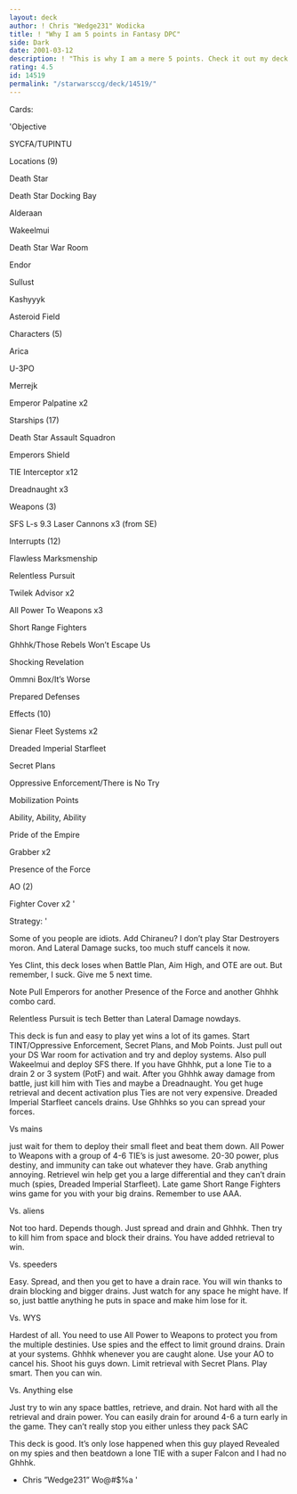 ```yaml
---
layout: deck
author: ! Chris "Wedge231" Wodicka
title: ! "Why I am 5 points in Fantasy DPC"
side: Dark
date: 2001-03-12
description: ! "This is why I am a mere 5 points. Check it out my deck."
rating: 4.5
id: 14519
permalink: "/starwarsccg/deck/14519/"
---
```

Cards: 

'Objective

SYCFA/TUPINTU


Locations (9)

Death Star

Death Star Docking Bay

Alderaan

Wakeelmui

Death Star War Room

Endor

Sullust

Kashyyyk

Asteroid Field


Characters (5)

Arica

U-3PO

Merrejk

Emperor Palpatine x2


Starships (17)

Death Star Assault Squadron

Emperors Shield

TIE Interceptor x12

Dreadnaught x3


Weapons (3)

SFS L-s 9.3 Laser Cannons x3 (from SE)


Interrupts (12)

Flawless Marksmenship

Relentless Pursuit

Twilek Advisor x2

All Power To Weapons x3

Short Range Fighters

Ghhhk/Those Rebels Won’t Escape Us

Shocking Revelation

Ommni Box/It’s Worse

Prepared Defenses


Effects (10)

Sienar Fleet Systems x2

Dreaded Imperial Starfleet

Secret Plans

Oppressive Enforcement/There is No Try

Mobilization Points

Ability, Ability, Ability

Pride of the Empire

Grabber x2

Presence of the Force


AO (2)

Fighter Cover x2 '

Strategy: '

Some of you people are idiots. Add Chiraneu? I don’t play Star Destroyers moron. And Lateral Damage sucks, too much stuff cancels it now. 


Yes Clint, this deck loses when Battle Plan, Aim High, and OTE are out. But remember, I suck. Give me 5 next time.





Note Pull Emperors for another Presence of the Force and another Ghhhk combo card.


Relentless Pursuit is tech Better than Lateral Damage nowdays.


This deck is fun and easy to play yet wins a lot of its games. Start TINT/Oppressive Enforcement, Secret Plans, and Mob Points. Just pull out your DS War room for activation and try and deploy systems. Also pull Wakeelmui and deploy SFS there. If you have Ghhhk, put a lone Tie to a drain 2 or 3 system (PotF) and wait. After you Ghhhk away damage from battle, just kill him with Ties and maybe a Dreadnaught. You get huge retrieval and decent activation plus Ties are not very expensive. Dreaded Imperial Starfleet cancels drains. Use Ghhhks so you can spread your forces. 


Vs mains 

just wait for them to deploy their small fleet and beat them down. All Power to Weapons with a group of 4-6 TIE’s is just awesome. 20-30 power, plus destiny, and immunity can take out whatever they have. Grab anything annoying. Retrievel win help get you a large differential and they can’t drain much (spies, Dreaded Imperial Starfleet). Late game Short Range Fighters wins game for you with your big drains. Remember to use AAA.


Vs. aliens

Not too hard. Depends though. Just spread and drain and Ghhhk. Then try to kill him from space and block their drains. You have added retrieval to win.


Vs. speeders

Easy. Spread, and then you get to have a drain race. You will win thanks to drain blocking and bigger drains. Just watch for any space he might have. If so, just battle anything he puts in space and make him lose for it.


Vs. WYS

Hardest of all. You need to use All Power to Weapons to protect you from the multiple destinies. Use spies and the effect to limit ground drains. Drain at your systems. Ghhhk whenever you are caught alone. Use your AO to cancel his. Shoot his guys down. Limit retrieval with Secret Plans. Play smart. Then you can win.


Vs. Anything else

Just try to win any space battles, retrieve, and drain. Not hard with all the retrieval and drain power. You can easily drain for around 4-6 a turn early in the game. They can’t really stop you either unless they pack SAC


This deck is good. It’s only lose happened when this guy played Revealed on my spies and then beatdown a lone TIE with a super Falcon and I had no Ghhhk. 


- Chris ”Wedge231” Wo@#$%a    '

